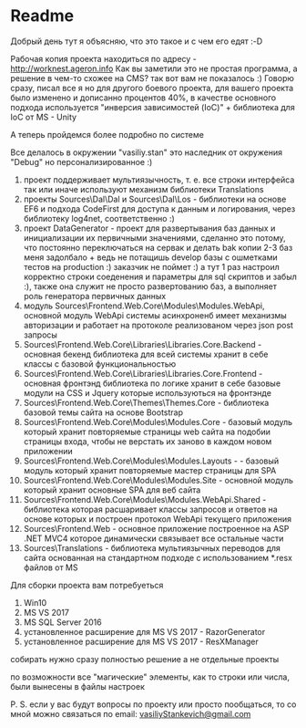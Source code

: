 # Readme

Добрый день тут я объясняю, что это такое и с чем его едят :-D

Рабочая копия проекта находиться по адресу - http://worknest.ageron.info
Как вы заметили это не простая программа, а решение в чем-то схожее на CMS? так вот вам не показалось :)
Говорю сразу, писал все я но для другого боевого проекта, для вашего проекта было изменено и дописанно процентов 40%, в качестве основного подхода используется "инверсия зависимостей (IoC)" + библиотека для IoC от MS - Unity 

А теперь пройдемся более подробно по системе

Все делалось в окружении "vasiliy.stan" это наследник от окружения "Debug" но персонализированное :)
1) проект поддерживает мультиязычность, т. е. все строки интерфейса так или иначе используют механизм библиотеки Translations  
2) проекты Sources\Dal\Dal и Sources\Dal\Los - библиотеки на основе EF6 и подхода CodeFirst для доступа к данным и логирования, через библиотеку log4net, соответственно :)
3) проект DataGenerator - проект для развертывания баз данных и инициализации их первичными значениями, сделанно это потому, что постоянно переключаться на сервак и делать bak копии 2-3 баз меня задолбало + ведь не потащишь develop базы с ошметками тестов на production :) заказчик не поймет :) а тут 1 раз настроил корректно строки соеденения и параметры для sql скриптов и забыл :), также она служит не просто развертованию баз, а выполняет роль генератора первичных данных
4) модуль Sources\Frontend.Web.Core\Modules\Modules.WebApi, основной модуль WebApi системы асинхроненб имеет механизмы авторизации и работает на протоколе реализованом через json post запросы
5) Sources\Frontend.Web.Core\Libraries\Libraries.Core.Backend - основная бекенд библиотека для всей системы хранит в себе классы с базовой функциональностью
6) Sources\Frontend.Web.Core\Libraries\Libraries.Core.Frontend - основная фронтэнд библиотека по логике хранит в себе базовые модули на CSS и Jquery которые используються на фронтэнде
7) Sources\Frontend.Web.Core\Themes\Themes.Core - библиотека базовой темы сайта на основе Bootstrap
8) Sources\Frontend.Web.Core\Modules\Modules.Core - базовый модуль который хранит повторяемые страницы web сайта на подобии страницы входа, чтобы не верстать их заново в каждом новом приложении
9) Sources\Frontend.Web.Core\Modules\Modules.Layouts - - базовый модуль который хранит повторяемые мастер страницы для SPA
10) Sources\Frontend.Web.Core\Modules\Modules.Site - основной модуль который хранит основные SPA для веб сайта
11) Sources\Frontend.Web.Core\Modules\Modules.WebApi.Shared - библиотека которая расшаривает классы запросов и ответов на основе которых и построен протокол WebApi текущего приложения
12) Sources\Frontend.Web - основное приложение построенное на ASP .NET MVC4 которое динамически связывает все остальные части
13) Sources\Translations - библиотека мультиязычных переводов для сайта основанная на стандартном подходе с использованием *.resx файлов от MS

Для сборки проекта вам потребуеться
1) Win10
2) MS VS 2017
3) MS SQL Server 2016
4) установленное расширение для MS VS 2017 - RazorGenerator
5) установленное расширение для MS VS 2017 - ResXManager

собирать нужно сразу полностью решение а не отдельные проекты

по возможности все "магические" элементы, как то строки или числа, были вынесены в файлы настроек 

P. S. если у вас будут вопросы по проекту или просто пообщаться, то со мной можно связаться по email: vasiliyStankevich@gmail.com
